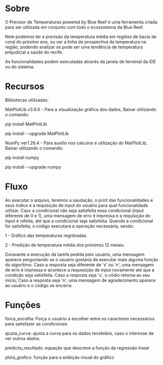 # Sobre

O Previsor de Temperaturas powered by Blue Reef é uma ferramenta criada para ser utilizada em conjunto com todo o ecossistema da Blue Reef.

Nele podemos ter a previsão da temperatura média em regiões de bacia de coral do próximo ano, ou ver a linha de prospectiva da temperatura na região, podendo analizar se pode ser uma tendência de temperatura prejudicial a saúde do recife.

As funcionalidades podem executadas através da janela de terminal da IDE ou do sistema.

# Recursos

Bibliotecas utilizadas: 

MatPlotLib v3.9.0 - Para a visualização gráfica dos dados, 
Baixar utilizando o comando:

pip install MatPlotLib

pip install --upgrade MatPlotLib

NumPy ver1.26.4 - Para auxílio nos calculos e utilização do MatPlotLib,
Baixar utilizando o comando:

pip install numpy

pip install --upgrade numpy


# Fluxo

Ao executar o arquivo, teremos a saudação, o print das funcionalidades e seus índice e a requisição de input do usuário para qual funcionalidade utilizar. Caso a condicional não seja satisfeita essa condicional (input diferente de 0 e 1), uma mensagem de erro é impressa e a requisição do input é refeita, até que a condicional seja satisfeita. Quando a condicional for satisfeita, o código executará a operação necessária, sendo: 

1 - Gráfico das temperaturas registradas.

2 - Predição de temperatura média dos próximos 12 meses.


Doravante a execução da tarefa pedida pelo usuário, uma mensagem aparece perguntando se o usuário gostaria de executar mais alguma função do algorítimo. Caso a resposta seja diferente de 's' ou 'n', uma mensagem de erro é impressa e acontece a requesição de input novamente até que a condição seja satisfeita. Caso a resposta seja 's', o códio retorna ao seu início; Caso a resposta seja 'n', uma mensagem de agradecimento aparece ao usuário e o código se encerra.


# Funções

forca_escolha: Força o usuário a escolher entre os caracteres necessários para satisfazer as condicionais

ajusta_curva: ajusta a curva para os dados recebidos, caso o interesse de ver outros dados.

predicta_resultado: equação que descreve a função da regressão linear

plota_grafico: função para a exibição visual do gráfico


